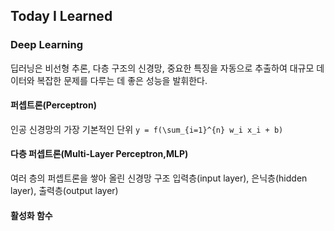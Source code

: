 ## Today I Learned
### Deep Learning
딥러닝은 비선형 추론, 다층 구조의 신경망, 중요한 특징을 자동으로 추출하여 대규모 데이터와 복잡한 문제를 다루는 데 좋은 성능을 발휘한다.
>
#### 퍼셉트론(Perceptron)
인공 신경망의 가장 기본적인 단위
`y = f(\sum_{i=1}^{n} w_i x_i + b)`
>
#### 다층 퍼셉트론(Multi-Layer Perceptron,MLP)
여러 층의 퍼셉트론을 쌓아 올린 신경망 구조
입력층(input layer), 은닉층(hidden layer), 출력층(output layer)
>
#### 활성화 함수
